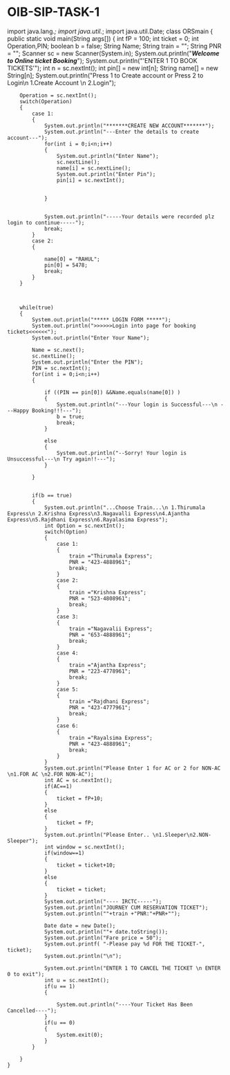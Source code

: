# OIB-SIP-TASK-1



import java.lang.*; 
import java.util.*;
import java.util.Date;
class ORSmain
{
    public static void main(String args[])
    {
        int fP = 100; int ticket = 0; int Operation,PIN;
        boolean b = false;
        String Name; String train = ""; String PNR = "";
        Scanner sc = new Scanner(System.in);
        System.out.println("*******Welcome to Online ticket Booking*******");
        System.out.println("\'ENTER 1 TO BOOK TICKETS\'");
        int n = sc.nextInt();
        int pin[] = new int[n];
        String name[] = new String[n];
        System.out.println("Press 1 to Create account or Press 2 to Login\n 1.Create Account \n 2.Login");

        Operation = sc.nextInt();
        switch(Operation)
        {
            case 1:
            {
                System.out.println("*******CREATE NEW ACCOUNT*******");
                System.out.println("---Enter the details to create account---");
                for(int i = 0;i<n;i++)
                {
                    System.out.println("Enter Name");
                    sc.nextLine();
                    name[i] = sc.nextLine();
                    System.out.println("Enter Pin");
                    pin[i] = sc.nextInt();


                }


                System.out.println("-----Your details were recorded plz login to continue-----");
                break;
            }
            case 2:
            {

                name[0] = "RAHUL";
                pin[0] = 5478;
                break;
            }
        }



        while(true)
        {
            System.out.println("***** LOGIN FORM *****");
            System.out.println(">>>>>>Login into page for booking tickets<<<<<<");
            System.out.println("Enter Your Name");

            Name = sc.next();
            sc.nextLine();
            System.out.println("Enter the PIN");
            PIN = sc.nextInt();
            for(int i = 0;i<n;i++)
            {

                if ((PIN == pin[0]) &&Name.equals(name[0]) )
                {
                    System.out.println("---Your login is Successful---\n ---Happy Booking!!!---");
                    b = true;
                    break;
                }

                else
                {
                    System.out.println("--Sorry! Your login is Unsuccessful---\n Try again!!---");
                }

            }


            if(b == true)
            {
                System.out.println("...Choose Train...\n 1.Thirumala Express\n 2.Krishna Express\n3.Nagavalli Express\n4.Ajantha Express\n5.Rajdhani Express\n6.Rayalasima Express");
                int Option = sc.nextInt();
                switch(Option)
                {
                    case 1:
                    {
                        train ="Thirumala Express";
                        PNR = "423-4888961";
                        break;
                    }
                    case 2:
                    {
                        train ="Krishna Express";
                        PNR = "523-4808961";
                        break;
                    }
                    case 3:
                    {
                        train ="Nagavalii Express";
                        PNR = "653-4888961";
                        break;
                    }
                    case 4:
                    {
                        train ="Ajantha Express";
                        PNR = "223-4778961";
                        break;
                    }
                    case 5:
                    {
                        train ="Rajdhani Express";
                        PNR = "423-4777961";
                        break;
                    }
                    case 6:
                    {
                        train ="Rayalsima Express";
                        PNR = "423-4888961";
                        break;
                    }
                }
                System.out.println("Please Enter 1 for AC or 2 for NON-AC \n1.FOR AC \n2.FOR NON-AC");
                int AC = sc.nextInt();
                if(AC==1)
                {
                    ticket = fP+10;
                }
                else
                {
                    ticket = fP;
                }
                System.out.println("Please Enter.. \n1.Sleeper\n2.NON-Sleeper");
                int window = sc.nextInt();
                if(window==1)
                {
                    ticket = ticket+10;
                }
                else
                {
                    ticket = ticket;
                }
                System.out.println("---- IRCTC-----");
                System.out.println("JOURNEY CUM RESERVATION TICKET");
                System.out.println(""+train +"PNR:"+PNR+"");

                Date date = new Date();
                System.out.println(""+ date.toString());
                System.out.println("Fare price = 50");
                System.out.printf( "-Please pay %d FOR THE TICKET-", ticket);
                System.out.println("\n");

                System.out.println("ENTER 1 TO CANCEL THE TICKET \n ENTER 0 to exit");
                int u = sc.nextInt();
                if(u == 1)
                {

                    System.out.println("----Your Ticket Has Been Cancelled----");
                }
                if(u == 0)
                {
                    System.exit(0);
                }
            }

        }
    }
